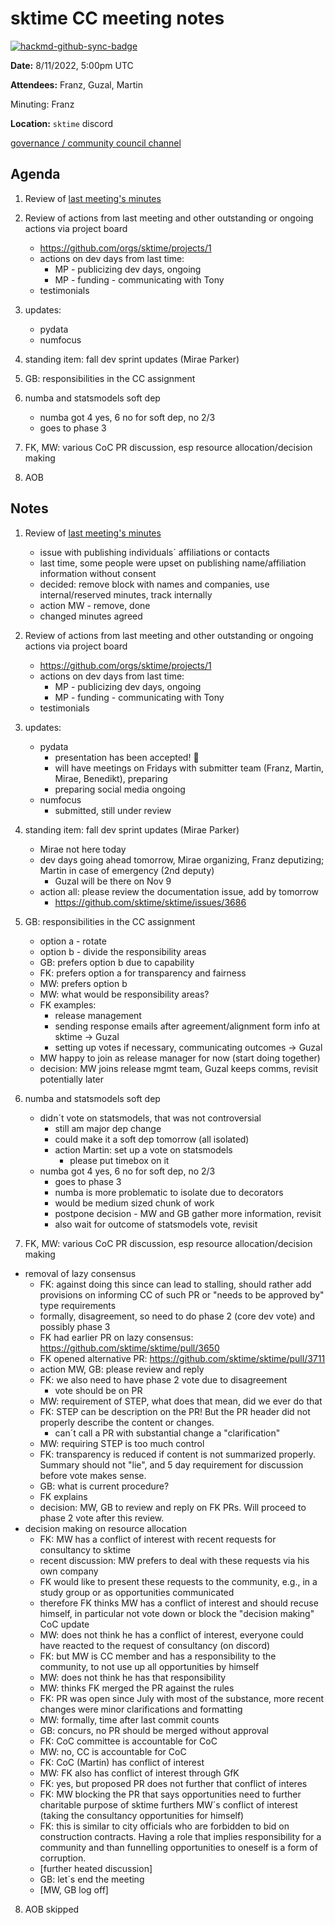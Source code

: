 # sktime CC meeting notes

[![hackmd-github-sync-badge](https://hackmd.io/y1OcL1QMQLiZjRwVB0t0RQ/badge)](https://hackmd.io/y1OcL1QMQLiZjRwVB0t0RQ)

**Date:** 
8/11/2022, 5:00pm UTC

**Attendees:**  Franz, Guzal, Martin

Minuting: Franz

**Location:** `sktime` discord

[governance / community council channel](https://discord.com/channels/723500657255907408/875425974345416734)

## Agenda

1. Review of [last meeting's minutes](https://github.com/sktime/community-org/blob/d026a9420d61a89993cd9d1794c4e2441cf140de/community_council/previous_meetings)

2. Review of actions from last meeting and other outstanding or ongoing actions via project board
    - https://github.com/orgs/sktime/projects/1
    - actions on dev days from last time:
        * MP - publicizing dev days, ongoing
        * MP - funding - communicating with Tony
    - testimonials

3. updates:
    * pydata
    * numfocus

4. standing item: fall dev sprint updates (Mirae Parker)

5. GB: responsibilities in the CC assignment

6. numba and statsmodels soft dep
    * numba got 4 yes, 6 no for soft dep, no 2/3
    * goes to phase 3

7. FK, MW: various CoC PR discussion, esp resource allocation/decision making

8. AOB


## Notes

1. Review of [last meeting's minutes](https://github.com/sktime/community-org/blob/d026a9420d61a89993cd9d1794c4e2441cf140de/community_council/previous_meetings/20221025-meeting.md)
    - issue with publishing individuals´ affiliations or contacts
    - last time, some people were upset on publishing name/affiliation information without consent
    - decided: remove block with names and companies, use internal/reserved minutes, track internally
    - action MW - remove, done
    - changed minutes agreed

2. Review of actions from last meeting and other outstanding or ongoing actions via project board
    - https://github.com/orgs/sktime/projects/1
    - actions on dev days from last time:
        * MP - publicizing dev days, ongoing
        * MP - funding - communicating with Tony
    - testimonials

3. updates:
    * pydata
        * presentation has been accepted! :tada: 
        * will have meetings on Fridays with submitter team (Franz, Martin, Mirae, Benedikt), preparing
        * preparing social media ongoing
    * numfocus
        * submitted, still under review

4. standing item: fall dev sprint updates (Mirae Parker)
    * Mirae not here today
    * dev days going ahead tomorrow, Mirae organizing, Franz deputizing; Martin in case of emergency (2nd deputy)
        * Guzal will be there on Nov 9
    * action all: please review the documentation issue, add by tomorrow
        * https://github.com/sktime/sktime/issues/3686

5. GB: responsibilities in the CC assignment
    - option a - rotate
    - option b - divide the responsibility areas
    - GB: prefers option b due to capability
    - FK: prefers option a for transparency and fairness
    - MW: prefers option b
    - MW: what would be responsibility areas?
    - FK examples:
        - release management
        - sending response emails after agreement/alignment form info at sktime -> Guzal
        - setting up votes if necessary, communicating outcomes -> Guzal
    - MW happy to join as release manager for now (start doing together)
    - decision: MW joins release mgmt team, Guzal keeps comms, revisit potentially later
  

6. numba and statsmodels soft dep
    * didn´t vote on statsmodels, that was not controversial
        * still am major dep change
        * could make it a soft dep tomorrow (all isolated)
        * action Martin: set up a vote on statsmodels
            * please put timebox on it
    * numba got 4 yes, 6 no for soft dep, no 2/3
        * goes to phase 3
        * numba is more problematic to isolate due to decorators
        * would be medium sized chunk of work
        * postpone decision - MW and GB gather more information, revisit
        * also wait for outcome of statsmodels vote, revisit

7. FK, MW: various CoC PR discussion, esp resource allocation/decision making

* removal of lazy consensus
    * FK: against doing this since can lead to stalling, should rather add provisions on informing CC of such PR or "needs to be approved by" type requirements
    * formally, disagreement, so need to do phase 2 (core dev vote) and possibly phase 3
    * FK had earlier PR on lazy consensus: https://github.com/sktime/sktime/pull/3650
    * FK opened alternative PR: https://github.com/sktime/sktime/pull/3711
    * action MW, GB: please review and reply
    * FK: we also need to have phase 2 vote due to disagreement
        * vote should be on PR
    * MW: requirement of STEP, what does that mean, did we ever do that
    * FK: STEP can be description on the PR! But the PR header did not properly describe the content or changes.
        * can´t call a PR with substantial change a "clarification"
    * MW: requiring STEP is too much control
    * FK: transparency is reduced if content is not summarized properly. Summary should not "lie", and 5 day requirement for discussion before vote makes sense.
    * GB: what is current procedure?
    * FK explains
    * decision: MW, GB to review and reply on FK PRs. Will proceed to phase 2 vote after this review.
* decision making on resource allocation
    * FK: MW has a conflict of interest with recent requests for consultancy to sktime
    * recent discussion: MW prefers to deal with these requests via his own company
    * FK would like to present these requests to the community, e.g., in a study group or as opportunities communicated
    * therefore FK thinks MW has a conflict of interest and should recuse himself, in particular not vote down or block the "decision making" CoC update
    * MW: does not think he has a conflict of interest, everyone could have reacted to the request of consultancy (on discord)
    * FK: but MW is CC member and has a responsibility to the community, to not use up all opportunities by himself
    * MW: does not think he has that responsibility
    * MW: thinks FK merged the PR against the rules
    * FK: PR was open since July with most of the substance, more recent changes were minor clarifications and formatting
    * MW: formally, time after last commit counts
    * GB: concurs, no PR should be merged without approval
    * FK: CoC committee is accountable for CoC
    * MW: no, CC is accountable for CoC
    * FK: CoC (Martin) has conflict of interest
    * MW: FK also has conflict of interest through GfK
    * FK: yes, but proposed PR does not further that conflict of interes
    * FK: MW blocking the PR that says opportunities need to further charitable purpose of sktime furthers MW´s conflict of interest (taking the consultancy opportunities for himself)
    * FK: this is similar to city officials who are forbidden to bid on construction contracts. Having a role that implies responsibility for a community and than funnelling opportunities to oneself is a form of corruption.
    * [further heated discussion]
    * GB: let´s end the meeting
    * [MW, GB log off]

8. AOB
skipped
